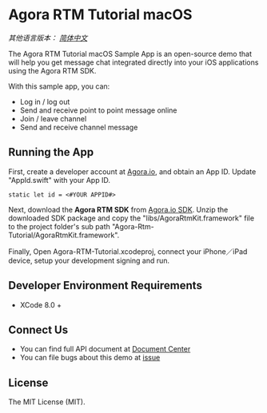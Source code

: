 # Agora RTM Tutorial macOS

*其他语言版本： [简体中文](README.zh.md)*

The Agora RTM Tutorial macOS Sample App is an open-source demo that will help you get message chat integrated directly into your iOS applications using the Agora RTM SDK.

With this sample app, you can:

- Log in / log out
- Send and receive point to point message online
- Join / leave channel
- Send and receive channel message

## Running the App
First, create a developer account at [Agora.io](https://dashboard.agora.io/signin/), and obtain an App ID. Update "AppId.swift" with your App ID.

```
static let id = <#YOUR APPID#>
```

Next, download the **Agora RTM SDK** from [Agora.io SDK](https://www.agora.io/en/download/). Unzip the downloaded SDK package and copy the "libs/AgoraRtmKit.framework" file to the project folder's sub path "Agora-Rtm-Tutorial/AgoraRtmKit.framework".

Finally, Open Agora-RTM-Tutorial.xcodeproj, connect your iPhone／iPad device, setup your development signing and run.

## Developer Environment Requirements
* XCode 8.0 +

## Connect Us

- You can find full API document at [Document Center](https://docs.agora.io/en/)
- You can file bugs about this demo at [issue](https://github.com/AgoraIO/RTM/issues)

## License

The MIT License (MIT).
